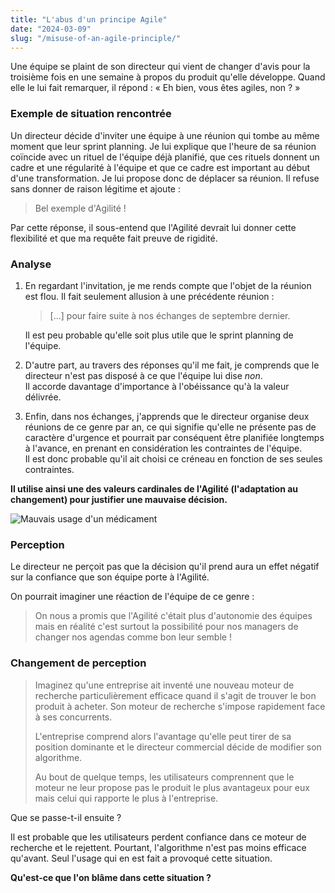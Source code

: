 ```yaml
---
title: "L'abus d'un principe Agile"
date: "2024-03-09"
slug: "/misuse-of-an-agile-principle/"
---
```

Une équipe se plaint de son directeur qui vient de changer d'avis pour la troisième fois en une semaine à propos du produit qu'elle développe. Quand elle le lui fait remarquer, il répond : « Eh bien, vous êtes agiles, non ? »<!-- end -->

### Exemple de situation rencontrée

Un directeur décide d'inviter une équipe à une réunion qui tombe au même moment que leur sprint planning. Je lui explique que l'heure de sa réunion coïncide avec un rituel de l'équipe déjà planifié, que ces rituels donnent un cadre et une régularité à l'équipe et que ce cadre est important au début d'une transformation. Je lui propose donc de déplacer sa réunion.
Il refuse sans donner de raison légitime et ajoute :

> Bel exemple d'Agilité !

Par cette réponse, il sous-entend que l'Agilité devrait lui donner cette flexibilité et que ma requête fait preuve de rigidité.

### Analyse

1. En regardant l'invitation, je me rends compte que l'objet de la réunion est flou. Il fait seulement allusion à une précédente réunion :

   > [...] pour faire suite à nos échanges de septembre dernier.

   Il est peu probable qu'elle soit plus utile que le sprint planning de l'équipe.

2. D'autre part, au travers des réponses qu'il me fait, je comprends que le directeur n'est pas disposé à ce que l'équipe lui dise *non*.  
   Il accorde davantage d'importance à l'obéissance qu'à la valeur délivrée.

3. Enfin, dans nos échanges, j'apprends que le directeur organise deux réunions de ce genre par an, ce qui signifie qu'elle ne présente pas de caractère d'urgence et pourrait par conséquent être planifiée longtemps à l'avance, en prenant en considération les contraintes de l'équipe.  
   Il est donc probable qu'il ait choisi ce créneau en fonction de ses seules contraintes.

**Il utilise ainsi une des valeurs cardinales de l'Agilité (l'adaptation au changement) pour justifier une mauvaise décision.**

![Mauvais usage d'un médicament](https://bexleysafeguardingpartnership.co.uk/wp-content/uploads/2020/06/drug-and-alcohol-misuse.jpg)

### Perception

Le directeur ne perçoit pas que la décision qu'il prend aura un effet négatif sur la confiance que son équipe porte à l'Agilité.

On pourrait imaginer une réaction de l'équipe de ce genre :

> On nous a promis que l'Agilité c'était plus d'autonomie des équipes mais en réalité c'est surtout la possibilité pour nos managers de changer nos agendas comme bon leur semble !

### Changement de perception

> Imaginez qu'une entreprise ait inventé une nouveau moteur de recherche particulièrement efficace quand il s'agit de trouver le bon produit à acheter. Son moteur de recherche s'impose rapidement face à ses concurrents.
> 
> L'entreprise comprend alors l'avantage qu'elle peut tirer de sa position dominante et le directeur commercial décide de modifier son algorithme.
> 
> Au bout de quelque temps, les utilisateurs comprennent que le moteur ne leur propose pas le produit le plus avantageux pour eux mais celui qui rapporte le plus à l'entreprise.

Que se passe-t-il ensuite ?

Il est probable que les utilisateurs perdent confiance dans ce moteur de recherche et le rejettent. Pourtant, l'algorithme n'est pas moins efficace qu'avant. Seul l'usage qui en est fait a provoqué cette situation.

**Qu'est-ce que l'on blâme dans cette situation ?**
